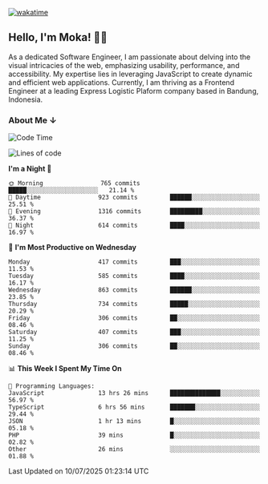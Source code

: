[![wakatime](https://wakatime.com/badge/user/af9abd23-dba3-4dbe-973c-b045a9417a55.svg?style=social)](https://wakatime.com/@af9abd23-dba3-4dbe-973c-b045a9417a55)
## Hello, I'm Moka! 👋🏼


As a dedicated Software Engineer, I am passionate about delving into the visual intricacies of the web, emphasizing usability, performance, and accessibility. My expertise lies in leveraging JavaScript to create dynamic and efficient web applications. Currently, I am thriving as a Frontend Engineer at a leading Express Logistic Plaform company based in Bandung, Indonesia.

### About Me ↓

<!--START_SECTION:waka-->
![Code Time](http://img.shields.io/badge/Code%20Time-12%2C325%20hrs%202%20mins-blue)

![Lines of code](https://img.shields.io/badge/From%20Hello%20World%20I%27ve%20Written-9.6%20million%20lines%20of%20code-blue)

**I'm a Night 🦉** 

```text
🌞 Morning                765 commits         █████░░░░░░░░░░░░░░░░░░░░   21.14 % 
🌆 Daytime                923 commits         ██████░░░░░░░░░░░░░░░░░░░   25.51 % 
🌃 Evening                1316 commits        █████████░░░░░░░░░░░░░░░░   36.37 % 
🌙 Night                  614 commits         ████░░░░░░░░░░░░░░░░░░░░░   16.97 % 
```
📅 **I'm Most Productive on Wednesday** 

```text
Monday                   417 commits         ███░░░░░░░░░░░░░░░░░░░░░░   11.53 % 
Tuesday                  585 commits         ████░░░░░░░░░░░░░░░░░░░░░   16.17 % 
Wednesday                863 commits         ██████░░░░░░░░░░░░░░░░░░░   23.85 % 
Thursday                 734 commits         █████░░░░░░░░░░░░░░░░░░░░   20.29 % 
Friday                   306 commits         ██░░░░░░░░░░░░░░░░░░░░░░░   08.46 % 
Saturday                 407 commits         ███░░░░░░░░░░░░░░░░░░░░░░   11.25 % 
Sunday                   306 commits         ██░░░░░░░░░░░░░░░░░░░░░░░   08.46 % 
```


📊 **This Week I Spent My Time On** 

```text
💬 Programming Languages: 
JavaScript               13 hrs 26 mins      ██████████████░░░░░░░░░░░   56.97 % 
TypeScript               6 hrs 56 mins       ███████░░░░░░░░░░░░░░░░░░   29.44 % 
JSON                     1 hr 13 mins        █░░░░░░░░░░░░░░░░░░░░░░░░   05.18 % 
PHP                      39 mins             █░░░░░░░░░░░░░░░░░░░░░░░░   02.82 % 
Other                    26 mins             ░░░░░░░░░░░░░░░░░░░░░░░░░   01.88 % 
```


 Last Updated on 10/07/2025 01:23:14 UTC
<!--END_SECTION:waka-->
